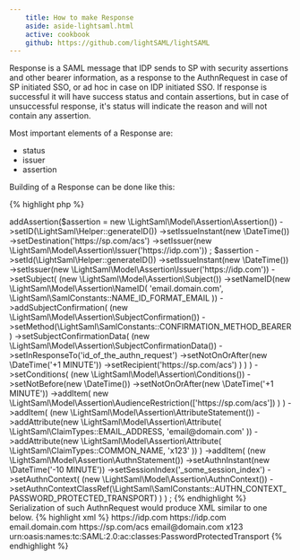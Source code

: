 ```yaml
---
    title: How to make Response
    aside: aside-lightsaml.html
    active: cookbook
    github: https://github.com/lightSAML/lightSAML
---
```


Response is a SAML message that IDP sends to SP with security assertions and other bearer information, as a response
to the AuthnRequest in case of SP initiated SSO, or ad hoc in case on IDP initiated SSO. If response is successful
it will have success status and contain assertions, but in case of unsuccessful response, it's status will
indicate the reason and will not contain any assertion.

Most important elements of a Response are:

 * status
 * issuer
 * assertion

Building of a Response can be done like this:

{% highlight php %}
<?php
// examples/how_to_make_response.php

$response = new \LightSaml\Model\Protocol\Response();
$response
    ->addAssertion($assertion = new \LightSaml\Model\Assertion\Assertion())
    ->setID(\LightSaml\Helper::generateID())
    ->setIssueInstant(new \DateTime())
    ->setDestination('https://sp.com/acs')
    ->setIssuer(new \LightSaml\Model\Assertion\Issuer('https://idp.com'))
;

$assertion
    ->setId(\LightSaml\Helper::generateID())
    ->setIssueInstant(new \DateTime())
    ->setIssuer(new \LightSaml\Model\Assertion\Issuer('https://idp.com'))
    ->setSubject(
        (new \LightSaml\Model\Assertion\Subject())
            ->setNameID(new \LightSaml\Model\Assertion\NameID(
                'email.domain.com',
                \LightSaml\SamlConstants::NAME_ID_FORMAT_EMAIL
            ))
            ->addSubjectConfirmation(
                (new \LightSaml\Model\Assertion\SubjectConfirmation())
                    ->setMethod(\LightSaml\SamlConstants::CONFIRMATION_METHOD_BEARER)
                    ->setSubjectConfirmationData(
                        (new \LightSaml\Model\Assertion\SubjectConfirmationData())
                            ->setInResponseTo('id_of_the_authn_request')
                            ->setNotOnOrAfter(new \DateTime('+1 MINUTE'))
                            ->setRecipient('https://sp.com/acs')
                    )
            )
    )
    ->setConditions(
        (new \LightSaml\Model\Assertion\Conditions())
            ->setNotBefore(new \DateTime())
            ->setNotOnOrAfter(new \DateTime('+1 MINUTE'))
            ->addItem(
                new \LightSaml\Model\Assertion\AudienceRestriction(['https://sp.com/acs'])
            )
    )
    ->addItem(
        (new \LightSaml\Model\Assertion\AttributeStatement())
            ->addAttribute(new \LightSaml\Model\Assertion\Attribute(
                \LightSaml\ClaimTypes::EMAIL_ADDRESS,
                'email@domain.com'
            ))
            ->addAttribute(new \LightSaml\Model\Assertion\Attribute(
                \LightSaml\ClaimTypes::COMMON_NAME,
                'x123'
            ))
    )
    ->addItem(
        (new \LightSaml\Model\Assertion\AuthnStatement())
            ->setAuthnInstant(new \DateTime('-10 MINUTE'))
            ->setSessionIndex('_some_session_index')
            ->setAuthnContext(
                (new \LightSaml\Model\Assertion\AuthnContext())
                    ->setAuthnContextClassRef(\LightSaml\SamlConstants::AUTHN_CONTEXT_PASSWORD_PROTECTED_TRANSPORT)
            )
    )
;
{% endhighlight %}

Serialization of such AuthnRequest would produce XML similar to one below.

{% highlight xml %}
<samlp:Response xmlns:samlp="urn:oasis:names:tc:SAML:2.0:protocol" ID="_8a3904146809db7b19d4eaaba9876baed805c216e5"
        Version="2.0" IssueInstant="2015-10-18T20:02:55Z" Destination="https://sp.com/acs">
    <saml:Issuer xmlns:saml="urn:oasis:names:tc:SAML:2.0:assertion">https://idp.com</saml:Issuer>
    <Assertion xmlns="urn:oasis:names:tc:SAML:2.0:assertion" ID="_4a9400f18f507a46339c622929c6795c6195bd2b1d"
            Version="2.0" IssueInstant="2015-10-18T20:02:55Z">
        <Issuer>https://idp.com</Issuer>
        <Subject>
            <NameID Format="urn:oasis:names:tc:SAML:1.1:nameid-format:emailAddress">email.domain.com</NameID>
            <SubjectConfirmation Method="urn:oasis:names:tc:SAML:2.0:cm:bearer">
                <SubjectConfirmationData InResponseTo="id_of_the_authn_request"
                    NotOnOrAfter="2015-10-18T20:03:55Z" Recipient="https://sp.com/acs"/>
            </SubjectConfirmation>
        </Subject>
        <Conditions NotBefore="2015-10-18T20:02:55Z" NotOnOrAfter="2015-10-18T20:03:55Z">
            <AudienceRestriction>
                <Audience>https://sp.com/acs</Audience>
            </AudienceRestriction>
        </Conditions>
        <AttributeStatement>
            <Attribute Name="http://schemas.xmlsoap.org/ws/2005/05/identity/claims/emailaddress">
                <AttributeValue>email@domain.com</AttributeValue>
            </Attribute>
            <Attribute Name="http://schemas.xmlsoap.org/claims/CommonName">
                <AttributeValue>x123</AttributeValue>
            </Attribute>
        </AttributeStatement>
        <AuthnStatement AuthnInstant="2015-10-18T19:52:55Z" SessionIndex="_some_session_index">
            <AuthnContext>
                <AuthnContextClassRef>
                    urn:oasis:names:tc:SAML:2.0:ac:classes:PasswordProtectedTransport
                </AuthnContextClassRef>
            </AuthnContext>
        </AuthnStatement>
    </Assertion>
</samlp:Response>
{% endhighlight %}

